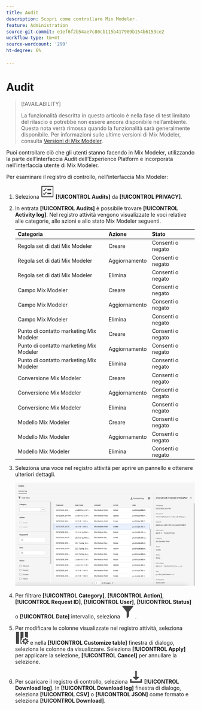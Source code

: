 ```yaml
---
title: Audit
description: Scopri come controllare Mix Modeler.
feature: Administration
source-git-commit: e1ef6f2b54ae7c80cb115b417909b154b6153ce2
workflow-type: tm+mt
source-wordcount: '299'
ht-degree: 6%

---
```


# Audit

>[!AVAILABILITY]
>
>La funzionalità descritta in questo articolo è nella fase di test limitato del rilascio e potrebbe non essere ancora disponibile nell’ambiente. Questa nota verrà rimossa quando la funzionalità sarà generalmente disponibile. Per informazioni sulle ultime versioni di Mix Modeler, consulta [Versioni di Mix Modeler](/help/releases/latest.md).

Puoi controllare ciò che gli utenti stanno facendo in Mix Modeler, utilizzando la parte dell’interfaccia Audit dell’Experience Platform e incorporata nell’interfaccia utente di Mix Modeler.

Per esaminare il registro di controllo, nell’interfaccia Mix Modeler:

1. Seleziona ![Elenco attività](../assets/icons/TaskList.svg) **[!UICONTROL Audits]** da **[!UICONTROL PRIVACY]**.

1. In entrata **[!UICONTROL Audits]** è possibile trovare **[!UICONTROL Activity log]**. Nel registro attività vengono visualizzate le voci relative alle categorie, alle azioni e allo stato Mix Modeler seguenti.

   | Categoria | Azione | Stato |
   |---|---|---|
   | Regola set di dati Mix Modeler | Creare | Consenti o negato |
   | Regola set di dati Mix Modeler | Aggiornamento | Consenti o negato |
   | Regola set di dati Mix Modeler | Elimina | Consenti o negato |
   | Campo Mix Modeler | Creare | Consenti o negato |
   | Campo Mix Modeler | Aggiornamento | Consenti o negato |
   | Campo Mix Modeler | Elimina | Consenti o negato |
   | Punto di contatto marketing Mix Modeler | Creare | Consenti o negato |
   | Punto di contatto marketing Mix Modeler | Aggiornamento | Consenti o negato |
   | Punto di contatto marketing Mix Modeler | Elimina | Consenti o negato |
   | Conversione Mix Modeler | Creare | Consenti o negato |
   | Conversione Mix Modeler | Aggiornamento | Consenti o negato |
   | Conversione Mix Modeler | Elimina | Consenti o negato |
   | Modello Mix Modeler | Creare | Consenti o negato |
   | Modello Mix Modeler | Aggiornamento | Consenti o negato |
   | Modello Mix Modeler | Elimina | Consenti o negato |

1. Seleziona una voce nel registro attività per aprire un pannello e ottenere ulteriori dettagli.

   ![Audit Mix Modeler](../assets/mix-modeler-audit.png)

1. Per filtrare **[!UICONTROL Category]**, **[!UICONTROL Action]**, **[!UICONTROL Request ID]**, **[!UICONTROL User]**, **[!UICONTROL Status]** o **[!UICONTROL Date]** intervallo, seleziona ![Filtro](../assets/icons/Filter.svg).

1. Per modificare le colonne visualizzate nel registro attività, seleziona ![Colonne](../assets/icons/ColumnSetting.svg) e nella **[!UICONTROL Customize table]** finestra di dialogo, seleziona le colonne da visualizzare. Seleziona **[!UICONTROL Apply]** per applicare la selezione, **[!UICONTROL Cancel]** per annullare la selezione.

1. Per scaricare il registro di controllo, seleziona ![Scarica](../assets/icons/Download.svg) **[!UICONTROL Download log]**. In **[!UICONTROL Download log]** finestra di dialogo, seleziona **[!UICONTROL CSV]** o **[!UICONTROL JSON]** come formato e seleziona **[!UICONTROL Download]**.

